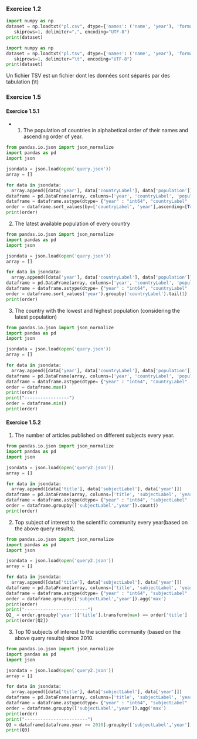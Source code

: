 ### Exercice 1.2


```python
import numpy as np
dataset = np.loadtxt("pl.csv", dtype={'names': ('name', 'year'), 'formats': ('U100', 'i4')},
   skiprows=1, delimiter=",", encoding="UTF-8")
print(dataset)
```
```python
import numpy as np
dataset = np.loadtxt("pl.tsv", dtype={'names': ('name', 'year'), 'formats': ('U100', 'i4')},
   skiprows=1, delimiter="\t", encoding="UTF-8")
print(dataset) 
```
Un fichier TSV est un fichier dont les données sont séparés par des tabulation (\t)

### Exercice 1.5

#### Exercice 1.5.1

* 1. The population of countries in alphabetical order of their names and ascending order of year.
```python
from pandas.io.json import json_normalize
import pandas as pd
import json

jsondata = json.load(open('query.json'))
array = []

for data in jsondata:
  array.append([data['year'], data['countryLabel'], data['population']])
dataframe = pd.DataFrame(array, columns=['year', 'countryLabel', 'population'])
dataframe = dataframe.astype(dtype= {"year" : "int64", "countryLabel" : "<U200", "population" : "<U200"})
order = dataframe.sort_values(by=['countryLabel', 'year'],ascending=[True,True])
print(order)
```
2. The latest available population of every country

```python
from pandas.io.json import json_normalize
import pandas as pd
import json

jsondata = json.load(open('query.json'))
array = []

for data in jsondata:
  array.append([data['year'], data['countryLabel'], data['population']])
dataframe = pd.DataFrame(array, columns=['year', 'countryLabel', 'population'])
dataframe = dataframe.astype(dtype= {"year" : "int64", "countryLabel" : "<U200", "population" : "int64"})
order = dataframe.sort_values('year').groupby('countryLabel').tail(1)
print(order)
```

3. The country with the lowest and highest population (considering the latest population)


```python
from pandas.io.json import json_normalize
import pandas as pd
import json

jsondata = json.load(open('query.json'))
array = []

for data in jsondata:
  array.append([data['year'], data['countryLabel'], data['population']])
dataframe = pd.DataFrame(array, columns=['year', 'countryLabel', 'population'])
dataframe = dataframe.astype(dtype= {"year" : "int64", "countryLabel" : "<U200", "population" : "int64"})
order = dataframe.max()
print(order)
print("-----------------")
order = dataframe.min()
print(order)
```

#### Exercice 1.5.2

1. The number of articles published on different subjects every year.

```python
from pandas.io.json import json_normalize
import pandas as pd
import json

jsondata = json.load(open('query2.json'))
array = []

for data in jsondata:
  array.append([data['title'], data['subjectLabel'], data['year']])
dataframe = pd.DataFrame(array, columns=['title', 'subjectLabel', 'year'])
dataframe = dataframe.astype(dtype= {"year" : "int64", "subjectLabel" : "<U200", "title" : "<U200"})
order = dataframe.groupby(['subjectLabel','year']).count()
print(order)
```

2. Top subject of interest to the scientific community every year(based on the above query results).

```python
from pandas.io.json import json_normalize
import pandas as pd
import json

jsondata = json.load(open('query2.json'))
array = []

for data in jsondata:
  array.append([data['title'], data['subjectLabel'], data['year']])
dataframe = pd.DataFrame(array, columns=['title', 'subjectLabel', 'year'])
dataframe = dataframe.astype(dtype= {"year" : "int64", "subjectLabel" : "<U200", "title" : "<U200"})
order = dataframe.groupby(['subjectLabel','year']).agg('max')
print(order)
print("------------------------")
Q2_ = order.groupby('year')['title'].transform(max) == order['title']
print(order[Q2])
```
3. Top 10 subjects of interest to the scientific community (based on the above query results) since 2010.

```python
from pandas.io.json import json_normalize
import pandas as pd
import json

jsondata = json.load(open('query2.json'))
array = []

for data in jsondata:
  array.append([data['title'], data['subjectLabel'], data['year']])
dataframe = pd.DataFrame(array, columns=['title', 'subjectLabel', 'year'])
dataframe = dataframe.astype(dtype= {"year" : "int64", "subjectLabel" : "<U200", "title" : "<U200"})
order = dataframe.groupby(['subjectLabel','year']).agg('max')
print(order)
print("------------------------")
Q3 = dataframe[dataframe.year >= 2010].groupby(['subjectLabel','year']).agg('size').head(10)
print(Q3)
```
